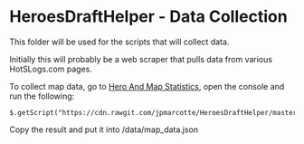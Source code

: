 # HeroesDraftHelper - Data Collection
This folder will be used for the scripts that will collect data.

Initially this will probably be a web scraper that pulls data from various HotSLogs.com pages.

To collect map data, go to [Hero And Map Statistics](http://www.hotslogs.com/Sitewide/HeroAndMapStatistics), open the console and run the following:
```
$.getScript("https://cdn.rawgit.com/jpmarcotte/HeroesDraftHelper/master/collection/scrape_map_data.js")
```
Copy the result and put it into /data/map_data.json
